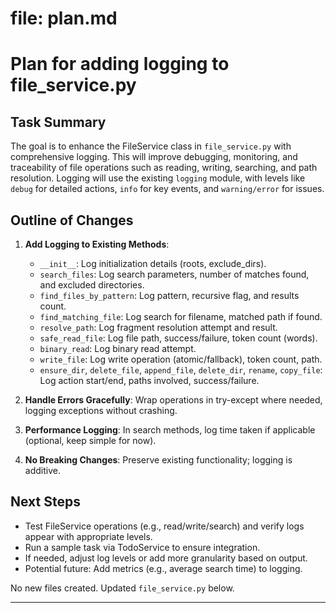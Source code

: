 # file: plan.md
# Plan for adding logging to file_service.py

## Task Summary
The goal is to enhance the FileService class in `file_service.py` with comprehensive logging. This will improve debugging, monitoring, and traceability of file operations such as reading, writing, searching, and path resolution. Logging will use the existing `logging` module, with levels like `debug` for detailed actions, `info` for key events, and `warning/error` for issues.

## Outline of Changes
1. **Add Logging to Existing Methods**:
   - `__init__`: Log initialization details (roots, exclude_dirs).
   - `search_files`: Log search parameters, number of matches found, and excluded directories.
   - `find_files_by_pattern`: Log pattern, recursive flag, and results count.
   - `find_matching_file`: Log search for filename, matched path if found.
   - `resolve_path`: Log fragment resolution attempt and result.
   - `safe_read_file`: Log file path, success/failure, token count (words).
   - `binary_read`: Log binary read attempt.
   - `write_file`: Log write operation (atomic/fallback), token count, path.
   - `ensure_dir`, `delete_file`, `append_file`, `delete_dir`, `rename`, `copy_file`: Log action start/end, paths involved, success/failure.

2. **Handle Errors Gracefully**: Wrap operations in try-except where needed, logging exceptions without crashing.

3. **Performance Logging**: In search methods, log time taken if applicable (optional, keep simple for now).

4. **No Breaking Changes**: Preserve existing functionality; logging is additive.

## Next Steps
- Test FileService operations (e.g., read/write/search) and verify logs appear with appropriate levels.
- Run a sample task via TodoService to ensure integration.
- If needed, adjust log levels or add more granularity based on output.
- Potential future: Add metrics (e.g., average search time) to logging.

No new files created. Updated `file_service.py` below.

---
